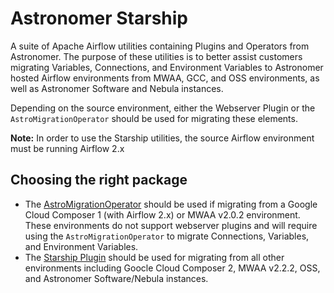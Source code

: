 Astronomer Starship
=============================
A suite of Apache Airflow utilities containing Plugins and Operators from Astronomer. The purpose of these utilities is to better assist customers migrating Variables, Connections, and Environment Variables to Astronomer hosted Airflow environments from MWAA, GCC, and OSS environments, as well as Astronomer Software and Nebula instances. 

Depending on the source environment, either the Webserver Plugin or the `AstroMigrationOperator` should be used for migrating these elements.  

**Note:** In order to use the Starship utilities, the source Airflow environment must be running Airflow 2.x

Choosing the right package
------------
- The [AstroMigrationOperator](https://github.com/astronomer/starship/tree/master/astronomer-starship-provider) should be used if migrating from a Google Cloud Composer 1 (with Airflow 2.x) or MWAA v2.0.2 environment. These environments do not support webserver plugins and will require using the `AstroMigrationOperator` to migrate Connections, Variables, and Environment Variables. 
- The [Starship Plugin](https://github.com/astronomer/starship/tree/master/astronomer-starship) should be used for migrating from all other environments including Goocle Cloud Composer 2, MWAA v2.2.2, OSS, and Astronomer Software/Nebula instances.

